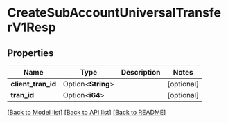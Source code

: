 # CreateSubAccountUniversalTransferV1Resp

## Properties

Name | Type | Description | Notes
------------ | ------------- | ------------- | -------------
**client_tran_id** | Option<**String**> |  | [optional]
**tran_id** | Option<**i64**> |  | [optional]

[[Back to Model list]](../README.md#documentation-for-models) [[Back to API list]](../README.md#documentation-for-api-endpoints) [[Back to README]](../README.md)



